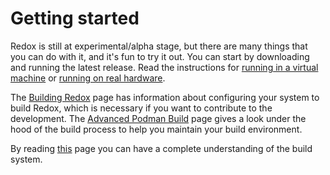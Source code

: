 # Getting started

Redox is still at experimental/alpha stage, but there are many things that you can do with it, and it's fun to try it out. You can start by downloading and running the latest release. Read the instructions for [running in a virtual machine](./running-vm.md) or [running on real hardware](./real-hardware.md).

The [Building Redox](./podman-build.md) page has information about configuring your system to build Redox, which is necessary if you want to contribute to the development. The [Advanced Podman Build](./advanced-podman-build.md) page gives a look under the hood of the build process to help you maintain your build environment.

By reading [this](./build-system-reference.md) page you can have a complete understanding of the build system.
